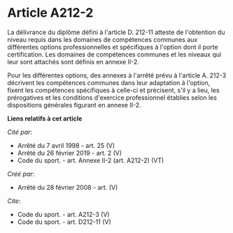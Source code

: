 # Article A212-2

La délivrance du diplôme défini à l'article D. 212-11 atteste de l'obtention du niveau requis dans les domaines de
compétences communes aux différentes options professionnelles et spécifiques à l'option dont il porte certification. Les
domaines de compétences communes et les niveaux qui leur sont attachés sont définis en annexe II-2. 

Pour les différentes options, des annexes à l'arrêté prévu à l'article A. 212-3 décrivent les compétences communes dans leur
adaptation à l'option, fixent les compétences spécifiques à celle-ci et précisent, s'il y a lieu, les prérogatives et les
conditions d'exercice professionnel établies selon les dispositions générales figurant en annexe II-2.

**Liens relatifs à cet article**

_Cité par_:

  - Arrêté du 7 avril 1998 - art. 25 (V)
  - Arrêté du 26 février 2019 - art. 2 (V)
  - Code du sport. - art. Annexe II-2 (art. A212-2) (VT)

_Créé par_:

  - Arrêté du 28 février 2008 - art. (V)

_Cite_:

  - Code du sport. - art. A212-3 (V)
  - Code du sport. - art. D212-11 (V)
